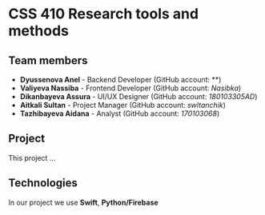 # CSS 410 Research tools and methods
## Team members
+ **Dyussenova Anel** - Backend Developer (GitHub account: **)
+ **Valiyeva Nassiba** - Frontend Developer (GitHub account: *Nasibka*)
+ **Dikanbayeva Assura** - UI/UX Designer (GitHub account: *180103305AD*)
+ **Aitkali Sultan** - Project Manager (GitHub account: *swltanchik*)
+ **Tazhibayeva Aidana** - Analyst (GitHub account: *170103068*)



## Project
This project ...

## Technologies
In our project we use **Swift**, **Python/Firebase**
